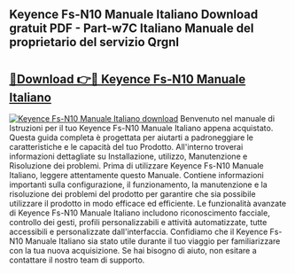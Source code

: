 ## Keyence Fs-N10 Manuale Italiano Download gratuit PDF - Part-w7C Italiano Manuale del proprietario del servizio QrgnI

# <h2><a href="http://dfc18c.blite.top/?on=Keyence+Fs-N10+Manuale+Italiano">🔗Download 👉🔴 Keyence Fs-N10 Manuale Italiano</a></h2>

[![Keyence Fs-N10 Manuale Italiano download](https://i.imgur.com/lujVjoI.png)](http://dfc18c.blite.top/?on=Keyence+Fs-N10+Manuale+Italiano)
Benvenuto nel manuale di Istruzioni per il tuo Keyence Fs-N10 Manuale Italiano appena acquistato. Questa guida completa è progettata per aiutarti a padroneggiare le caratteristiche e le capacità del tuo Prodotto. All'interno troverai informazioni dettagliate su Installazione, utilizzo, Manutenzione e Risoluzione dei problemi. Prima di utilizzare Keyence Fs-N10 Manuale Italiano, leggere attentamente questo Manuale. Contiene informazioni importanti sulla configurazione, il funzionamento, la manutenzione e la risoluzione dei problemi del prodotto per garantire che sia possibile utilizzare il prodotto in modo efficace ed efficiente. Le funzionalità avanzate di Keyence Fs-N10 Manuale Italiano includono riconoscimento facciale, controllo dei gesti, profili personalizzabili e attività automatizzate, tutte accessibili e personalizzate dall'interfaccia. Confidiamo che il Keyence Fs-N10 Manuale Italiano sia stato utile durante il tuo viaggio per familiarizzare con la tua nuova acquisizione. Se hai bisogno di aiuto, non esitare a contattare il nostro team di supporto.
